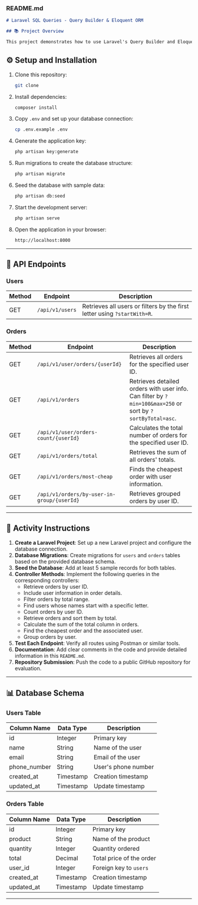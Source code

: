 ### README.md

```markdown
# Laravel SQL Queries - Query Builder & Eloquent ORM

## 📚 Project Overview

This project demonstrates how to use Laravel's Query Builder and Eloquent ORM to execute SQL queries efficiently. It focuses on managing data for `users` and `orders` tables, as described in the activity guidelines.
```

## ⚙️ Setup and Installation

1. Clone this repository:

   ```bash
   git clone
   ```

2. Install dependencies:

   ```bash
   composer install
   ```

3. Copy `.env` and set up your database connection:

   ```bash
   cp .env.example .env
   ```

4. Generate the application key:

   ```bash
   php artisan key:generate
   ```

5. Run migrations to create the database structure:

   ```bash
   php artisan migrate
   ```

6. Seed the database with sample data:
   ```bash
   php artisan db:seed
   ```
7. Start the development server:

   ```bash
   php artisan serve
   ```

8. Open the application in your browser:
   ```bash
   http://localhost:8000
   ```

---

## 🔗 API Endpoints

### Users

| Method | Endpoint        | Description                                                              |
| ------ | --------------- | ------------------------------------------------------------------------ |
| GET    | `/api/v1/users` | Retrieves all users or filters by the first letter using `?startWith=R`. |

### Orders

| Method | Endpoint                                   | Description                                                                                               |
| ------ | ------------------------------------------ | --------------------------------------------------------------------------------------------------------- |
| GET    | `/api/v1/user/orders/{userId}`             | Retrieves all orders for the specified user ID.                                                           |
| GET    | `/api/v1/orders`                           | Retrieves detailed orders with user info. Can filter by `?min=100&max=250` or sort by `?sortByTotal=asc`. |
| GET    | `/api/v1/user/orders-count/{userId}`       | Calculates the total number of orders for the specified user ID.                                          |
| GET    | `/api/v1/orders/total`                     | Retrieves the sum of all orders' totals.                                                                  |
| GET    | `/api/v1/orders/most-cheap`                | Finds the cheapest order with user information.                                                           |
| GET    | `/api/v1/orders/by-user-in-group/{userId}` | Retrieves grouped orders by user ID.                                                                      |

---

## 📝 Activity Instructions

1. **Create a Laravel Project**: Set up a new Laravel project and configure the database connection.
2. **Database Migrations**: Create migrations for `users` and `orders` tables based on the provided database schema.
3. **Seed the Database**: Add at least 5 sample records for both tables.
4. **Controller Methods**: Implement the following queries in the corresponding controllers:
   - Retrieve orders by user ID.
   - Include user information in order details.
   - Filter orders by total range.
   - Find users whose names start with a specific letter.
   - Count orders by user ID.
   - Retrieve orders and sort them by total.
   - Calculate the sum of the total column in orders.
   - Find the cheapest order and the associated user.
   - Group orders by user.
5. **Test Each Endpoint**: Verify all routes using Postman or similar tools.
6. **Documentation**: Add clear comments in the code and provide detailed information in this `README.md`.
7. **Repository Submission**: Push the code to a public GitHub repository for evaluation.

---

## 📊 Database Schema

### Users Table

| Column Name  | Data Type | Description         |
| ------------ | --------- | ------------------- |
| id           | Integer   | Primary key         |
| name         | String    | Name of the user    |
| email        | String    | Email of the user   |
| phone_number | String    | User's phone number |
| created_at   | Timestamp | Creation timestamp  |
| updated_at   | Timestamp | Update timestamp    |

### Orders Table

| Column Name | Data Type | Description              |
| ----------- | --------- | ------------------------ |
| id          | Integer   | Primary key              |
| product     | String    | Name of the product      |
| quantity    | Integer   | Quantity ordered         |
| total       | Decimal   | Total price of the order |
| user_id     | Integer   | Foreign key to `users`   |
| created_at  | Timestamp | Creation timestamp       |
| updated_at  | Timestamp | Update timestamp         |

---
